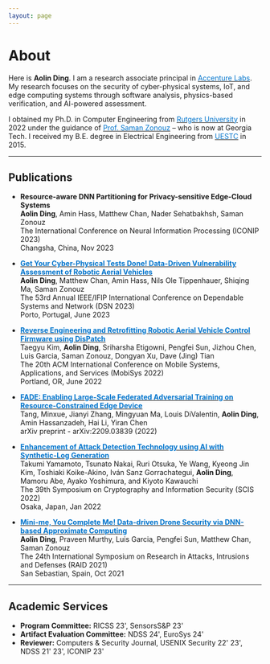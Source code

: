 ```yaml
---
layout: page
---
```


# About

Here is **Aolin Ding**. I am a research associate principal in [<font color='0074cc'>Accenture Labs</font>](https://www.accenture.com/us-en/about/accenture-labs-index). My research focuses on the security of cyber-physical systems, IoT, and edge computing systems through software analysis, physics-based verification, and AI-powered assessment.

I obtained my Ph.D. in Computer Engineering from [<font color='0074cc'>Rutgers University</font>](https://www.ece.rutgers.edu/) in 2022 under the guidance of [<font color='0074cc'>Prof. Saman Zonouz</font>](https://sites.google.com/site/samanzonouz4n6/saman-zonouz) – who is now at Georgia Tech. I received my B.E. degree in Electrical Engineering from [<font color='0074cc'>UESTC</font>](https://en.uestc.edu.cn/) in 2015.

---

## Publications

<!-- - **ModelGuard: Information-Theoretic Defense Against Model Extraction Attacks**\
Minxue Tang, Anna Dai, Louis DiValentin, **Aolin Ding**, Amin Hass, Yiran Chen, Neil Zhenqiang Gong, Hai "Helen" Li\
The 33st USENIX Security Symposium (USENIX Security 2024)\
Philadelphia, PA, Aug 2024
</br> -->
- **Resource-aware DNN Partitioning for Privacy-sensitive Edge-Cloud Systems**\
**Aolin Ding**, Amin Hass, Matthew Chan, Nader Sehatbakhsh, Saman Zonouz\
The International Conference on Neural Information Processing (ICONIP 2023)\
Changsha, China, Nov 2023

- [**<font color='#0074cc'>Get Your Cyber-Physical Tests Done! Data-Driven Vulnerability Assessment of Robotic Aerial Vehicles</font>**](https://publications.cispa.saarland/3937/1/ding23robotic.pdf)\
**Aolin Ding**, Matthew Chan, Amin Hass, Nils Ole Tippenhauer, Shiqing Ma, Saman Zonouz\
The 53rd Annual IEEE/IFIP International Conference on Dependable Systems and Network (DSN 2023)\
Porto, Portugal, June 2023

- [**<font color='#0074cc'>Reverse Engineering and Retrofitting Robotic Aerial Vehicle Control Firmware using DisPatch</font>**](https://dl.acm.org/doi/pdf/10.1145/3498361.3538938)\
Taegyu Kim, **Aolin Ding**, Sriharsha Etigowni, Pengfei Sun, Jizhou Chen, Luis Garcia, Saman Zonouz, Dongyan Xu, Dave (Jing) Tian\
The 20th ACM International Conference on Mobile Systems, Applications, and Services (MobiSys 2022)\
Portland, OR, June 2022

- [**<font color='#0074cc'>FADE: Enabling Large-Scale Federated Adversarial Training on Resource-Constrained Edge Device</font>**](https://arxiv.org/pdf/2209.03839.pdf)\
Tang, Minxue, Jianyi Zhang, Mingyuan Ma, Louis DiValentin, **Aolin Ding**, Amin Hassanzadeh, Hai Li, Yiran Chen\
arXiv preprint - arXiv:2209.03839 (2022)

- [**<font color='#0074cc'>Enhancement of Attack Detection Technology using AI with Synthetic-Log Generation</font>**](https://www.iwsec.org/scis/2022/program.html)\
Takumi Yamamoto, Tsunato Nakai, Ruri Otsuka, Ye Wang, Kyeong Jin Kim, Toshiaki Koike-Akino, Iván Sanz Gorrachategui, **Aolin Ding**, Mamoru Abe, Ayako Yoshimura, and Kiyoto Kawauchi\
The 39th Symposium on Cryptography and Information Security (SCIS 2022)\
Osaka, Japan, Jan 2022

- [**<font color='#0074cc'>Mini-me, You Complete Me! Data-driven Drone Security via DNN-based Approximate Computing</font>**](https://www.iwsec.org/scis/2022/program.html)\
**Aolin Ding**, Praveen Murthy, Luis Garcia, Pengfei Sun, Matthew Chan, Saman Zonouz\
The 24th International Symposium on Research in Attacks, Intrusions and Defenses (RAID 2021)\
San Sebastian, Spain, Oct 2021

---

## Academic Services

- **Program Committee:** RICSS 23', SensorsS&P 23'
- **Artifact Evaluation Committee:** NDSS 24', EuroSys 24'
- **Reviewer:** Computers & Security Journal, USENIX Security 22' 23', NDSS 21' 23', ICONIP 23'
